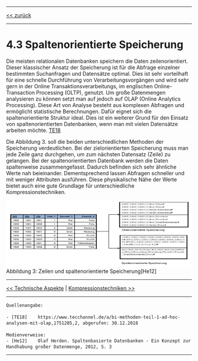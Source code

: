 ***

[<< zurück](02_toc.md)

***

# 4.3 Spaltenorientierte Speicherung

Die meisten relationalen Datenbanken speichern die Daten zeilenorientiert. Dieser klassischer Ansatz der Speicherung ist für die Abfrage einzelner bestimmten Suchanfragen und Datensätze optimal. Dies ist sehr vorteilhaft für eine schnelle Durchführung von Verarbeitungsvorgängen und wird sehr gern in der Online Transaktionsverarbeitungs, im englischen Online-Transaction Processing (OLTP), genutzt. Um große Datenmengen analysieren zu können setzt man auf jedoch auf OLAP (Online Analytics Processing). Diese Art von Analyse besteht aus komplexen Abfragen und ermöglicht statistische Berechnungen. Dafür eignet sich die spaltenorientierte Struktur ideal. Dies ist ein weiterer Grund für den Einsatz von spaltenorientierten Datenbanken, wenn man mit vielen Datensätze arbeiten möchte. [TE18](references.md)

Die Abbildung 3. soll die beiden unterschiedlichen Methoden der Speicherung verdeutlichen. Bei der zielorientierten Speicherung muss man jede Zeile ganz durchgehen, um zum nächsten Datensatz (Zeile) zu gelangen. Bei der spaltenorientierten Datenbank werden die Daten spaltenweise zusammengefasst. Dadurch befinden sich sehr ähnliche Werte nah beieinander. Dementsprechend lassen Abfragen schneller und mit weniger Attributen ausführen. Diese physikalische Nähe der Werte bietet auch eine gute Grundlage für unterschiedliche Kompressionstechniken. 

<img src="files/speicherung.png" alt="Zeilen und spaltenorientierte Speicherung" style="width:570px;height:180px;">
Abbildung 3: Zeilen und spaltenorientierte Speicherung[He12]


***

[<< Technische Aspekte](06-2_technical_aspects.md) | [Kompressionstechniken >>](06-4_compression.md)

***

```
Quellenangabe:

- [TE18]    https://www.tecchannel.de/a/bi-methoden-teil-1-ad-hoc-analysen-mit-olap,1751285,2, abgerufen: 30.12.2018

Medienverweise:
- [He12]    Olaf Herden. Spaltenbasierte Datenbanken - Ein Konzept zur Handhabung großer Datenmenge, 2012, S. 3
```
***
